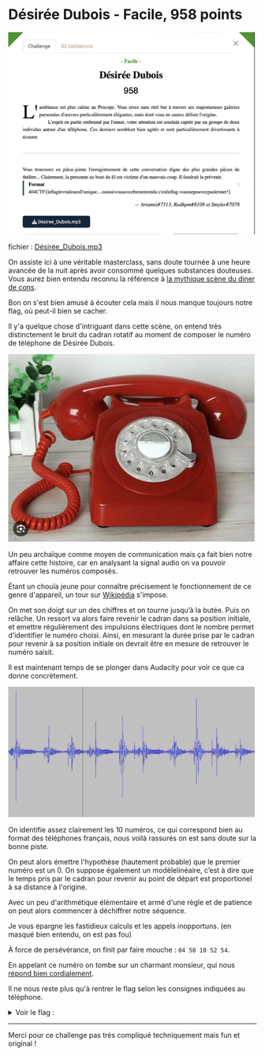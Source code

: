 # Désirée Dubois - Facile, 958 points

<img src="chall.png" width=500>

fichier : [Désirée_Dubois.mp3](./Desiree_Dubois.mp3)

On assiste ici à une véritable masterclass, sans doute tournée à une heure avancée de la nuit après avoir consommé quelques substances douteuses. Vous aurez bien entendu reconnu la référence à [la mythique scène du diner de cons](https://www.youtube.com/watch?v=n5_ruQ8okms). 

Bon on s'est bien amusé à écouter cela mais il nous manque toujours notre flag, où peut-il bien se cacher.

Il y'a quelque chose d'intriguant dans cette scène, on entend très distinctement le bruit du cadran rotatif au moment de composer le numéro de téléphone de Désirée Dubois. 

<img src="./telephone_a_cadran.png" width=500>

Un peu archaïque comme moyen de communication mais ça fait bien notre affaire cette histoire, car en analysant la signal audio on va pouvoir retrouver les numéros composés. 

Étant un chouïa jeune pour connaître précisement le fonctionnement de ce genre d'appareil, un tour sur [Wikipédia](https://fr.wikipedia.org/wiki/Cadran_téléphonique) s'impose. 

On met son doigt sur un des chiffres et on tourne jusqu’à la butée. Puis on relâche. Un ressort va alors faire revenir le cadran dans sa position initiale, et emettre régulièrement des impulsions électriques dont le nombre permet d’identifier le numéro choisi. 
Ainsi, en mesurant la durée prise par le cadran pour revenir à sa position initiale on devrait être en mesure de retrouver le numéro saisit. 

Il est maintenant temps de se plonger dans Audacity pour voir ce que ca donne concrètement.

<img src="./telephone_audacity.png" width=500>

On identifie assez clairement les 10 numéros, ce qui correspond bien au format des téléphones français, nous voilà rassurés on est sans doute sur la bonne piste. 

On peut alors émettre l'hypothèse (hautement probable) que le premier numéro est un 0. On suppose également un modèlelinéaire, c’est à dire que le temps pris par le cadran pour revenir au point de départ est proportionel à sa distance à l'origine. 

Avec un peu d'arithmétique élémentaire et armé d'une règle et de patience on peut alors commencer à déchiffrer notre séquence. 

Je vous épargne les fastidieux calculs et les appels inopportuns. (en masqué bien entendu, on est pas fou)

À force de persévérance, on finit par faire mouche : `04 58 10 52 54`.

En appelant ce numéro on tombe sur un charmant monsieur, qui nous [répond bien cordialement](./repondeur.mp3). 

Il ne nous reste plus qu'à rentrer le flag selon les consignes indiquées au téléphone.

<details>
<summary>Voir le flag :</summary>

***FLAG: 404CTF{justeleflag}***
</details>

***


Merci pour ce challenge pas très compliqué techniquement mais fun et original !